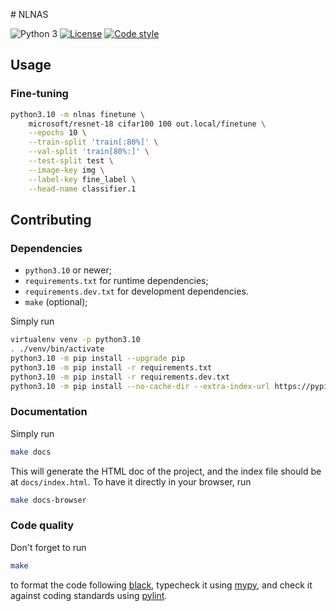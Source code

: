 # NLNAS

![Python 3](https://img.shields.io/badge/python-3-blue?logo=python)
[![License](https://img.shields.io/badge/license-MIT-green)](https://choosealicense.com/licenses/mit/)
[![Code style](https://img.shields.io/badge/style-black-black)](https://pypi.org/project/black)

## Usage

### Fine-tuning

```sh
python3.10 -m nlnas finetune \
    microsoft/resnet-18 cifar100 100 out.local/finetune \
    --epochs 10 \
    --train-split 'train[:80%]' \
    --val-split 'train[80%:]' \
    --test-split test \
    --image-key img \
    --label-key fine_label \
    --head-name classifier.1
```

## Contributing

### Dependencies

- `python3.10` or newer;
- `requirements.txt` for runtime dependencies;
- `requirements.dev.txt` for development dependencies.
- `make` (optional);

Simply run

```sh
virtualenv venv -p python3.10
. ./venv/bin/activate
python3.10 -m pip install --upgrade pip
python3.10 -m pip install -r requirements.txt
python3.10 -m pip install -r requirements.dev.txt
python3.10 -m pip install --no-cache-dir --extra-index-url https://pypi.nvidia.com -r requirements.cuda12.txt
```

### Documentation

Simply run

```sh
make docs
```

This will generate the HTML doc of the project, and the index file should be at
`docs/index.html`. To have it directly in your browser, run

```sh
make docs-browser
```

### Code quality

Don't forget to run

```sh
make
```

to format the code following [black](https://pypi.org/project/black/),
typecheck it using [mypy](http://mypy-lang.org/), and check it against coding
standards using [pylint](https://pylint.org/).
